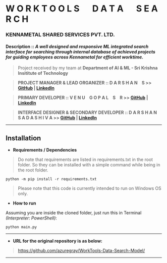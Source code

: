# W O R K T O O L S &emsp; D A T A &emsp; S E A R C H

### KENNAMETAL SHARED SERVICES PVT. LTD.

#### Description :: *A well designed and responsive ML integrated search interface for searching through internal database of achieved projects for guiding employees across Kennametal for efficient worktime.*

> Project received by my team at **Department of AI & ML - Sri Krishna Insititute of Technology**

>  **PROJECT MANAGER & LEAD ORGANIZER :: D A R S H A N &ensp; S >> [GitHub](https://github.com/azuregray/) | [LinkedIn](https://linkedin.com/in/arcticblue)**

> **PRIMARY DEVELOPER :: V E N U &ensp; G O P A L &ensp; S &ensp; R >> [GitHub](https://github.com/srvenu) | [LinkedIn](https://www.linkedin.com/in/venu-s-raj)**

> **INTERFACE DESIGNER & SECONDARY DEVELOPER :: D A R S H A N &ensp; S A D A S H I V A >> [GitHub](https://github.com/darshansadashiva) | [LinkedIn](http://linkedin.com/in/darshansadashiva)**

---
## Installation

- **Requirements / Dependencies**

> Do note that requirements are listed in requirements.txt in the root folder. So they can be installed with a simple command while being in the root folder.

```
python -m pip install -r requirements.txt
```

> Please note that this code is currently intended to run on Windows OS only.

- **How to run**

Assuming you are inside the cloned folder, just run this in Terminal *(Interpreter: PowerShell)*:
```
python main.py
```
---
- **URL for the original repository is as below:**

> https://github.com/azuregray/WorkTools-Data-Search-Model/

---
